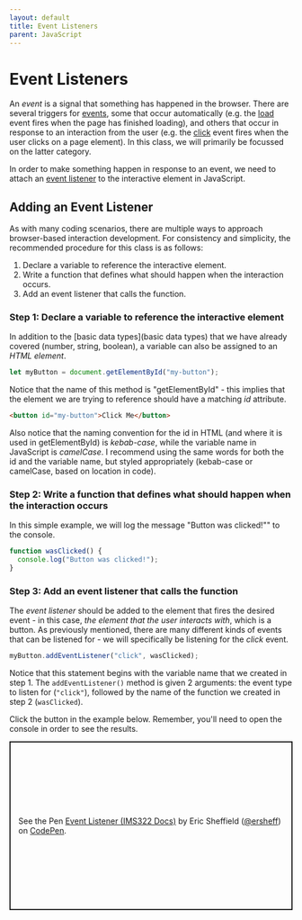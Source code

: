 ```yaml
---
layout: default
title: Event Listeners
parent: JavaScript
---
```

# Event Listeners
An *event* is a signal that something has happened in the browser. There are several triggers for [events](https://developer.mozilla.org/en-US/docs/Web/Events), some that occur automatically (e.g. the [load](https://developer.mozilla.org/en-US/docs/Web/API/Window/load_event) event fires when the page has finished loading), and others that occur in response to an interaction from the user (e.g. the [click](https://developer.mozilla.org/en-US/docs/Web/API/Element/click_event) event fires when the user clicks on a page element). In this class, we will primarily be focussed on the latter category.

In order to make something happen in response to an event, we need to attach an [event listener](https://developer.mozilla.org/en-US/docs/Web/API/EventTarget/addEventListener) to the interactive element in JavaScript.

## Adding an Event Listener
As with many coding scenarios, there are multiple ways to approach browser-based interaction development. For consistency and simplicity, the recommended procedure for this class is as follows:
1. Declare a variable to reference the interactive element.
2. Write a function that defines what should happen when the interaction occurs.
3. Add an event listener that calls the function.

### Step 1: Declare a variable to reference the interactive element
In addition to the [basic data types](basic data types) that we have already covered (number, string, boolean), a variable can also be assigned to an *HTML element*.
```js
let myButton = document.getElementById("my-button");
```

Notice that the name of this method is "getElementById" - this implies that the element we are trying to reference should have a matching *id* attribute.

```html
<button id="my-button">Click Me</button>
```

Also notice that the naming convention for the id in HTML (and where it is used in getElementById) is *kebab-case*, while the variable name in JavaScript is *camelCase*. I recommend using the same words for both the id and the variable name, but styled appropriately (kebab-case or camelCase, based on location in code).

### Step 2: Write a function that defines what should happen when the interaction occurs
In this simple example, we will log the message "Button was clicked!"" to the console.
```js
function wasClicked() {
  console.log("Button was clicked!");
}
```

### Step 3: Add an event listener that calls the function
The *event listener* should be added to the element that fires the desired event - in this case, *the element that the user interacts with*, which is a button. As previously mentioned, there are many different kinds of events that can be listened for - we will specifically be listening for the *click* event.

```js
myButton.addEventListener("click", wasClicked);
```

Notice that this statement begins with the variable name that we created in step 1. The `addEventListener()` method is given 2 arguments: the event type to listen for (`"click"`), followed by the name of the function we created in step 2 (`wasClicked`).

Click the button in the example below. Remember, you'll need to open the console in order to see the results.
<p class="codepen" data-height="300" data-default-tab="html,result" data-slug-hash="qBvWqaG" data-editable="true" data-user="ersheff" style="height: 300px; box-sizing: border-box; display: flex; align-items: center; justify-content: center; border: 2px solid; margin: 1em 0; padding: 1em;">
  <span>See the Pen <a href="https://codepen.io/ersheff/pen/qBvWqaG">
  Event Listener (IMS322 Docs)</a> by Eric Sheffield (<a href="https://codepen.io/ersheff">@ersheff</a>)
  on <a href="https://codepen.io">CodePen</a>.</span>
</p>
<script async src="https://cpwebassets.codepen.io/assets/embed/ei.js"></script>